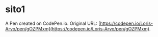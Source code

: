 # sito1

A Pen created on CodePen.io. Original URL: [https://codepen.io/Loris-Arvo/pen/gOZPMxm](https://codepen.io/Loris-Arvo/pen/gOZPMxm).

